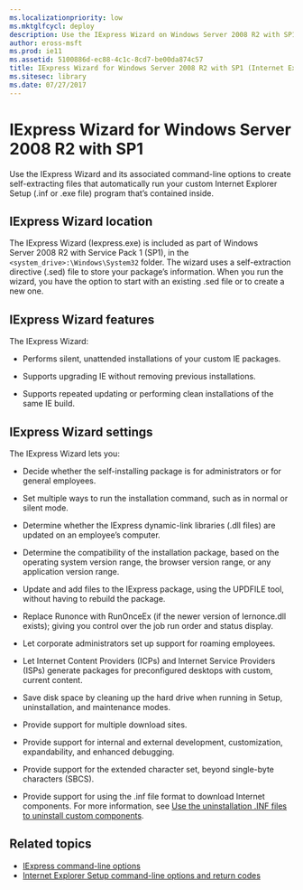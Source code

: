 ```yaml
---
ms.localizationpriority: low
ms.mktglfcycl: deploy
description: Use the IExpress Wizard on Windows Server 2008 R2 with SP1 to create self-extracting files to run your custom Internet Explorer Setup program.
author: eross-msft
ms.prod: ie11
ms.assetid: 5100886d-ec88-4c1c-8cd7-be00da874c57
title: IExpress Wizard for Windows Server 2008 R2 with SP1 (Internet Explorer Administration Kit 11 for IT Pros)
ms.sitesec: library
ms.date: 07/27/2017
---
```



# IExpress Wizard for Windows Server 2008 R2 with SP1
Use the IExpress Wizard and its associated command-line options to create self-extracting files that automatically run your custom Internet Explorer Setup (.inf or .exe file) program that’s contained inside.

## IExpress Wizard location
The IExpress Wizard (Iexpress.exe) is included as part of Windows Server 2008 R2 with Service Pack 1 (SP1), in the `<system_drive>:\Windows\System32` folder. The wizard uses a self-extraction directive (.sed) file to store your package’s information. When you run the wizard, you have the option to start with an existing .sed file or to create a new one.

## IExpress Wizard features
The IExpress Wizard:

-   Performs silent, unattended installations of your custom IE packages.

-   Supports upgrading IE without removing previous installations.

-   Supports repeated updating or performing clean installations of the same IE build.

## IExpress Wizard settings
The IExpress Wizard lets you:

-   Decide whether the self-installing package is for administrators or for general employees.

-   Set multiple ways to run the installation command, such as in normal or silent mode.

-   Determine whether the IExpress dynamic-link libraries (.dll files) are updated on an employee’s computer.

-   Determine the compatibility of the installation package, based on the operating system version range, the browser version range, or any application version range.

-   Update and add files to the IExpress package, using the UPDFILE tool, without having to rebuild the package.

-   Replace Runonce with RunOnceEx (if the newer version of Iernonce.dll exists); giving you control over the job run order and status display.

-   Let corporate administrators set up support for roaming employees.

-   Let Internet Content Providers (ICPs) and Internet Service Providers (ISPs) generate packages for preconfigured desktops with custom, current content.

-   Save disk space by cleaning up the hard drive when running in Setup, uninstallation, and maintenance modes.

-   Provide support for multiple download sites.

-   Provide support for internal and external development, customization, expandability, and enhanced debugging.

-   Provide support for the extended character set, beyond single-byte characters (SBCS).

-   Provide support for using the .inf file format to download Internet components. For more information, see [Use the uninstallation .INF files to uninstall custom components](create-uninstall-inf-files-for-custom-components.md).

## Related topics
- [IExpress command-line options](iexpress-command-line-options.md)
- [Internet Explorer Setup command-line options and return codes](ie-setup-command-line-options-and-return-codes.md)

 

 





